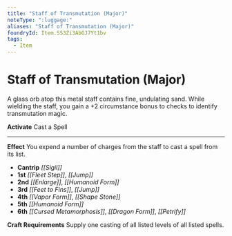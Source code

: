 ```yaml
---
title: "Staff of Transmutation (Major)"
noteType: ":luggage:"
aliases: "Staff of Transmutation (Major)"
foundryId: Item.SS3Zi3AbGJ7Yt1bv
tags:
  - Item
---
```


# Staff of Transmutation (Major)

A glass orb atop this metal staff contains fine, undulating sand. While wielding the staff, you gain a +2 circumstance bonus to checks to identify transmutation magic.

**Activate** Cast a Spell

* * *

**Effect** You expend a number of charges from the staff to cast a spell from its list.

*   **Cantrip** _[[Sigil]]_
*   **1st** _[[Fleet Step]]_, _[[Jump]]_
*   **2nd** _[[Enlarge]]_, _[[Humanoid Form]]_
*   **3rd** _[[Feet to Fins]]_, _[[Jump]]_
*   **4th** _[[Vapor Form]]_, _[[Shape Stone]]_
*   **5th** _[[Humanoid Form]]_
*   **6th** _[[Cursed Metamorphosis]]_, _[[Dragon Form]]_, _[[Petrify]]_

**Craft Requirements** Supply one casting of all listed levels of all listed spells.
